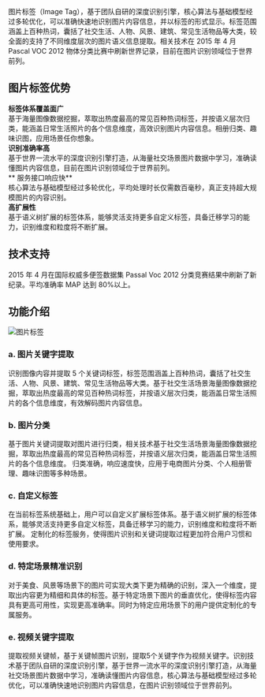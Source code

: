 图片标签（Image Tag），基于团队自研的深度识别引擎，核心算法与基础模型经过多轮优化，可以准确快速地识别图片内容信息，并以标签的形式显示。标签范围涵盖上百种热词，囊括了社交生活、人物、风景、建筑、常见生活物品等大类，较全面的支持了不同维度层次的图片语义信息提取。相关技术在 2015 年 4 月 Pascal VOC 2012 物体分类比赛中刷新世界记录，目前在图片识别领域位于世界前列。

## 图片标签优势
**标签体系覆盖面广**</br>基于海量图像数据挖掘，萃取出热度最高的常见百种热词标签，并按语义层次归类，能涵盖日常生活照片的各个信息维度，高效识别图片内容信息。相册归类、趣味识图，应用场景任你想象。</br>**识别准确率高**</br>基于世界一流水平的深度识别引擎打造，从海量社交场景图片数据中学习，准确读懂图片内容信息，目前在图片识别领域位于世界前列。</br>** 服务接口响应快**</br>核心算法与基础模型经过多轮优化，平均处理时长仅需数百毫秒，真正支持超大规模图片的内容识别。</br>**高扩展性**</br>基于语义树扩展的标签体系，能够灵活支持更多自定义标签，具备迁移学习的能力，识别维度和粒度将不断扩展。
## 技术支持
2015 年 4 月在国际权威多便签数据集 Passal Voc 2012 分类竞赛结果中刷新了新纪录。平均准确率 MAP 达到 80%以上。
 
## 功能介绍
![图片标签](http://imgcache.tce.fsphere.cn/image/open.youtu.qq.com/content/img/introduce/image_identify/b_1%E5%9B%BE%E7%89%87%E5%86%85%E5%AE%B9%E8%AF%86%E5%88%AB.jpg)
### a. 图片关键字提取
识别图像内容并提取 5 个关键词标签，标签范围涵盖上百种热词，囊括了社交生活、人物、风景、建筑、常见生活物品等大类。基于社交生活场景海量图像数据挖掘，萃取出热度最高的常见百种热词标签，并按语义层次归类，能涵盖日常生活照片的各个信息维度，有效解码图片内容信息。
### b. 图片分类
基于图片关键词提取对图片进行归类，相关技术基于社交生活场景海量图像数据挖掘，萃取出热度最高的常见百种热词标签，并按语义层次归类，能涵盖日常生活照片的各个信息维度。
归类准确，响应速度快，应用于电商图片分类、个人相册管理、趣味识图等多种场景。
### c. 自定义标签
在当前标签系统基础上，用户可以自定义扩展标签体系。基于语义树扩展的标签体系，能够灵活支持更多自定义标签，具备迁移学习的能力，识别维度和粒度将不断扩展。
定制化的标签服务，使得图片识别和关键词提取过程更加符合用户习惯和使用要求。

### d. 特定场景精准识别
对于美食、风景等场景下的图片可实现大类下更为精确的识别，深入一个维度，提取出内容更为精细和具体的标签。基于特定场景下图片的垂直优化，使得标签内容具有更高可用性，实现更高准确率。同时为特定应用场景下的用户提供定制化的专属服务。

### e. 视频关键字提取
提取视频关键帧，基于关键帧图片识别，提取5个关键字作为视频关键字。识别技术基于团队自研的深度识别引擎，基于世界一流水平的深度识别引擎打造，从海量社交场景图片数据中学习，准确读懂图片内容信息，核心算法与基础模型经过多轮优化，可以准确快速地识别图片内容信息，在图片识别领域位于世界前列。
